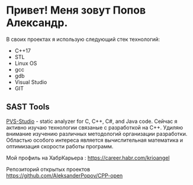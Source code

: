 # Привет! Меня зовут Попов Александр.
 
 В своих проектах я использую следующий стек технологий:
 * С++17
 * STL
 * Linux OS
 * gcc
 * gdb
 * Visual Studio
 * GIT
 ## SAST Tools

[PVS-Studio](https://pvs-studio.com/pvs-studio/?utm_source=website&utm_medium=github&utm_campaign=open_source) - static analyzer for C, C++, C#, and Java code.
 Сейчас я активно изучаю технологии связаные с разработкой на C++. Удиляю внимание изучению различных методологий организации разработки.
 Областью особого интереса является вычислительная математика и оптимизация скорости работы программ. 
 
 Мой профиль на ХабрКарьера : https://career.habr.com/krioangel
 
 Репозиторий открытых проектов https://github.com/AleksanderPopov/CPP-open
